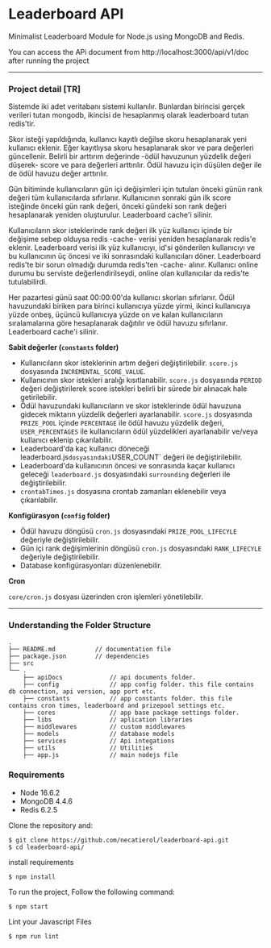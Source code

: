 # Leaderboard API

Minimalist Leaderboard Module for Node.js using MongoDB and Redis.

You can access the APi document from http://localhost:3000/api/v1/doc after running the project

-----

### Project detail [TR]

Sistemde iki adet veritabanı sistemi kullanılır. Bunlardan birincisi gerçek verileri tutan mongodb, ikincisi de hesaplanmış olarak leaderboard tutan redis'tir. 

Skor isteği yapıldığında, kullanıcı kayıtlı değilse skoru hesaplanarak yeni kullanıcı eklenir. Eğer kayıtlıysa skoru hesaplanarak skor ve para değerleri güncellenir. Belirli bir arttırım değerinde -ödül havuzunun yüzdelik değeri düşerek- score ve para değerleri arttırılır. Ödül havuzu için düşülen değer ile de ödül havuzu değer arttırılır.

Gün bitiminde kullanıcıların gün içi değişimleri için tutulan önceki günün rank değeri tüm kullanıcılarda sıfırlanır. Kullanıcının sonraki gün ilk score isteğinde önceki gün rank değeri, önceki gündeki son rank değeri hesaplanarak yeniden oluşturulur. Leaderboard cache'i silinir.

Kullanıcıların skor isteklerinde rank değeri ilk yüz kullanıcı içinde bir değişime sebep olduysa redis -cache- verisi yeniden hesaplanarak redis'e eklenir. Leaderboard verisi ilk yüz kullanıcıyı, id'si gönderilen kullanıcıyı ve bu kullanıcının üç öncesi ve iki sonrasındaki kullanıcıları döner. Leaderboard redis'te bir sorun olmadığı durumda redis'ten -cache- alınır. Kullanıcı online durumu bu serviste değerlendirilseydi, online olan kullanıcılar da redis'te tutulabilirdi. 

Her pazartesi günü saat 00:00:00'da kullanıcı skorları sıfırlanır. Ödül havuzundaki biriken para birinci kullanıcıya yüzde yirmi, ikinci kullanıcıya yüzde onbeş, üçüncü kullanıcıya yüzde on ve kalan kullanıcıların sıralamalarına göre hesaplanarak dağıtılır ve ödül havuzu sıfırlanır. Leaderboard cache'i silinir.


**Sabit değerler (`constants` folder)**

- Kullanıcıların skor isteklerinin artım değeri değiştirilebilir. `score.js` dosyasında `INCREMENTAL_SCORE_VALUE`.
- Kullanıcının skor istekleri aralığı kısıtlanabilir. `score.js` dosyasında `PERIOD` değeri değiştirilerek score istekleri belirli bir sürede bir alınacak hale getirilebilir. 
- Ödül havuzundaki kullanıcıların ve skor isteklerinde ödül havuzuna gidecek miktarın yüzdelik değerleri ayarlanabilir. `score.js` dosyasında `PRIZE_POOL` içinde `PERCENTAGE` ile ödül havuzu yüzdelik değeri, `USER_PERCENTAGES` ile kullanıcıların ödül yüzdelikleri ayarlanabilir ve/veya kullanıcı eklenip çıkarılabilir.
- Leaderboard'da kaç kullanıcı döneceği leaderboard.js` dosyasındaki `USER_COUNT` değeri ile değiştirilebilir.
- Leaderboard'da kullanıcının öncesi ve sonrasında kaçar kullanıcı geleceği `leaderboard.js` dosyasındaki `surrounding` değerleri ile değiştirilebilir.
- `crontabTimes.js` dosyasına crontab zamanları eklenebilir veya çıkarılabilir.

**Konfigürasyon (`config` folder)**

- Ödül havuzu döngüsü `cron.js` dosyasındaki `PRIZE_POOL_LIFECYLE` değeriyle değiştirilebilir.
- Gün içi rank değişimlerinin döngüsü `cron.js` dosyasındaki `RANK_LIFECYLE` değeriyle değiştirilebilir.
- Database konfigürasyonları düzenlenebilir.

**Cron**

`core/cron.js` dosyası üzerinden cron işlemleri yönetilebilir.

-----


### Understanding the Folder Structure

    .
    ├── README.md           // documentation file
    ├── package.json        // dependencies
    ├── src
    └── .
        ├── apiDocs             // api documents folder.
        ├── config              // app config folder. this file contains db connection, api version, app port etc.
        ├── constants           // app constants folder. this file contains cron times, leaderboard and prizepool settings etc.
        ├── cores               // app base package settings folder.
        ├── libs                // aplication libraries
        ├── middlewares         // custom middlewares
        ├── models              // database models
        ├── services            // Api integations
        ├── utils               // Utilities
        ├── app.js              // main nodejs file


### Requirements

* Node 16.6.2
* MongoDB 4.4.6
* Redis 6.2.5

Clone the repository and:

    $ git clone https://github.com/necatierol/leaderboard-api.git
    $ cd leaderboard-api/

install requirements

    $ npm install

To run the project, Follow the following command:

    $ npm start

Lint your Javascript Files

    $ npm run lint

